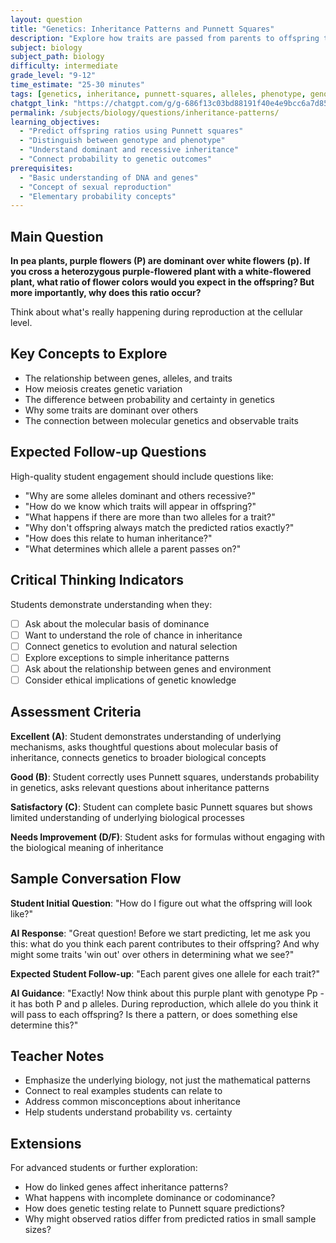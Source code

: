 ```yaml
---
layout: question
title: "Genetics: Inheritance Patterns and Punnett Squares"
description: "Explore how traits are passed from parents to offspring through genetic analysis"
subject: biology
subject_path: biology
difficulty: intermediate
grade_level: "9-12"
time_estimate: "25-30 minutes"
tags: [genetics, inheritance, punnett-squares, alleles, phenotype, genotype]
chatgpt_link: "https://chatgpt.com/g/g-686f13c03bd88191f40e4e9bcc6a7d85-noesis-biology-tutor"
permalink: /subjects/biology/questions/inheritance-patterns/
learning_objectives:
  - "Predict offspring ratios using Punnett squares"
  - "Distinguish between genotype and phenotype"
  - "Understand dominant and recessive inheritance"
  - "Connect probability to genetic outcomes"
prerequisites:
  - "Basic understanding of DNA and genes"
  - "Concept of sexual reproduction"
  - "Elementary probability concepts"
---
```


## Main Question
**In pea plants, purple flowers (P) are dominant over white flowers (p). If you cross a heterozygous purple-flowered plant with a white-flowered plant, what ratio of flower colors would you expect in the offspring? But more importantly, why does this ratio occur?**

Think about what's really happening during reproduction at the cellular level.

## Key Concepts to Explore
- The relationship between genes, alleles, and traits
- How meiosis creates genetic variation
- The difference between probability and certainty in genetics
- Why some traits are dominant over others
- The connection between molecular genetics and observable traits

## Expected Follow-up Questions
High-quality student engagement should include questions like:
- "Why are some alleles dominant and others recessive?"
- "How do we know which traits will appear in offspring?"
- "What happens if there are more than two alleles for a trait?"
- "Why don't offspring always match the predicted ratios exactly?"
- "How does this relate to human inheritance?"
- "What determines which allele a parent passes on?"

## Critical Thinking Indicators
Students demonstrate understanding when they:
- [ ] Ask about the molecular basis of dominance
- [ ] Want to understand the role of chance in inheritance
- [ ] Connect genetics to evolution and natural selection
- [ ] Explore exceptions to simple inheritance patterns
- [ ] Ask about the relationship between genes and environment
- [ ] Consider ethical implications of genetic knowledge

## Assessment Criteria
**Excellent (A)**: Student demonstrates understanding of underlying mechanisms, asks thoughtful questions about molecular basis of inheritance, connects genetics to broader biological concepts

**Good (B)**: Student correctly uses Punnett squares, understands probability in genetics, asks relevant questions about inheritance patterns

**Satisfactory (C)**: Student can complete basic Punnett squares but shows limited understanding of underlying biological processes

**Needs Improvement (D/F)**: Student asks for formulas without engaging with the biological meaning of inheritance

## Sample Conversation Flow
**Student Initial Question**: "How do I figure out what the offspring will look like?"

**AI Response**: "Great question! Before we start predicting, let me ask you this: what do you think each parent contributes to their offspring? And why might some traits 'win out' over others in determining what we see?"

**Expected Student Follow-up**: "Each parent gives one allele for each trait?"

**AI Guidance**: "Exactly! Now think about this purple plant with genotype Pp - it has both P and p alleles. During reproduction, which allele do you think it will pass to each offspring? Is there a pattern, or does something else determine this?"

## Teacher Notes
- Emphasize the underlying biology, not just the mathematical patterns
- Connect to real examples students can relate to
- Address common misconceptions about inheritance
- Help students understand probability vs. certainty

## Extensions
For advanced students or further exploration:
- How do linked genes affect inheritance patterns?
- What happens with incomplete dominance or codominance?
- How does genetic testing relate to Punnett square predictions?
- Why might observed ratios differ from predicted ratios in small sample sizes?
